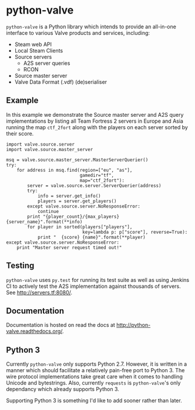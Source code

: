 python-valve
============

`python-valve` is a Python library which intends to provide an all-in-one
interface to various Valve products and services, including:

- Steam web API
- Local Steam Clients
- Source servers
    - A2S server queries
    - RCON
- Source master server
- Valve Data Format (.vdf) (de)serialiser

Example
--------
In this example we demonstrate the Source master server and A2S query
implementations by listing all Team Fortress 2 servers in Europe
and Asia running the map `ctf_2fort` along with the players on each
server sorted by their score.

```
import valve.source.server
import valve.source.master_server

msq = valve.source.master_server.MasterServerQuerier()
try:
    for address in msq.find(region=["eu", "as"],
                            gamedir="tf",
                            map="ctf_2fort"):
        server = valve.source.server.ServerQuerier(address)
        try:
            info = server.get_info()
            players = server.get_players()
        except valve.source.server.NoResponseError:
            continue
        print "{player_count}/{max_players} {server_name}".format(**info)
        for player in sorted(players["players"],
                             key=lambda p: p["score"], reverse=True):
            print "  {score} {name}".format(**player)
except valve.source.server.NoResponseError:
    print "Master server request timed out!"
```

Testing
-------
`python-valve` uses `py.test` for running its test suite as well as using
Jenkins CI to actively test the A2S implementation against thousands of
servers.  See http://servers.tf:8080/.

Documentation
-------------
Documentation is hosted on read the docs at
http://python-valve.readthedocs.org/.

Python 3
--------
Currently `python-valve` only supports Python 2.7. However, it is written in a
manner which should facilitate a relatively pain-free port to Python 3.
The wire protocol implementations take great care when it comes to handling
Unicode and bytestrings. Also, currently `requests` is `python-valve`'s
only dependancy which already supports Python 3.

Supporting Python 3 is something I'd like to add sooner rather than later.
